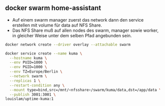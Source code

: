## docker swarm home-assistant

- Auf einem swarm manager zuerst das network dann den service erstellen mit volume für data auf NFS Share.
- Das NFS Share muß auf allen nodes des swarm, manager sowie worker, in gleicher Weise unter dem selben Pfad angebunden sein. 
```bash
docker network create --driver overlay --attachable swarm
```
```bash
docker service create --name kuma \
  --hostname kuma \
  --env PUID=1000 \
  --env PGID=1000 \
  --env TZ=Europe/Berlin \
  --network swarm \
  --replicas 1 \
  --restart-condition any \
  --mount type=bind,src=/mnt/<nfsshare>/swarm/kuma/data,dst=/app/data \
  --publish 3001:3001 \
louislam/uptime-kuma:1
```